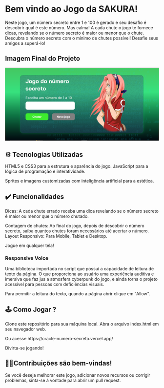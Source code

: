 <h1> Bem vindo ao Jogo da SAKURA! </h1> 
Neste jogo, um número secreto entre 1 e 100 é gerado e seu desafio é descobrir qual é este número. Mas calma! A cada chute o jogo te fornece dicas, revelando se o número secreto é maior ou menor que o chute. Descubra o número secreto com o mínimo de chutes possível! Desafie seus amigos a superá-lo!

<h2> Imagem Final do Projeto </h2>

![Imagem da Home page](sakura2.0.png)

<h2> ⚙ Tecnologias Utilizadas </h2>
<p> HTML5 e CSS3 para a estrutura e aparência do jogo.
JavaScript para a lógica de programação e interatividade.</p> 
Sprites e imagens customizadas com inteligência artificial para a estética.

<h2> ✔️ Funcionalidades </h2>
Dicas: A cada chute errado receba uma dica revelando se o número secreto é maior ou menor que o número chutado.
<p>Contagem de chutes: Ao final do jogo, depois de descobrir o número secreto, saiba quantos chutes foram necessários até acertar o número.
Layout Responsivo: Para Mobile, Tablet e Desktop. 
<p>Jogue em qualquer tela!</p>

<h3>Responsive Voice </h3>
Uma biblioteca importada no script que possui a capacidade de leitura de texto da página. 
O que proporciona ao usuário uma experiência auditiva e imersiva que faz jus a atmosfera cyberpunk do jogo, e ainda torna o projeto acessível para pessoas com deficiências visuais.
<p> Para permitir a leitura do texto, quando a página abrir clique em "Allow".</p>

<h2>🕹️ Como Jogar ?</h2>
<p> Clone este repositório para sua máquina local.
Abra o arquivo index.html em seu navegador web.<p>
Ou acesse https://oracle-numero-secreto.vercel.app/
<p> Divirta-se jogando! <p>

<h2>🤝🏻Contribuições são bem-vindas! </h2> 
Se você deseja melhorar este jogo, adicionar novos recursos ou corrigir problemas, sinta-se à vontade para abrir um pull request.
